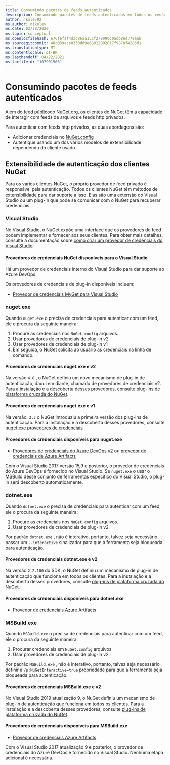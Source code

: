 ```yaml
---
title: Consumindo pacotes de feeds autenticados
description: Consumindo pacotes de feeds autenticados em todos os cenários de cliente NuGet
author: nkolev92
ms.author: nikolev
ms.date: 02/28/2020
ms.topic: conceptual
ms.openlocfilehash: e76fefaf4d3c86aa15cf279090c0adb8ed779aab
ms.sourcegitcommit: 40c039ace0330dd9e68922882017f9878f4283d1
ms.translationtype: MT
ms.contentlocale: pt-BR
ms.lasthandoff: 04/22/2021
ms.locfileid: "107901506"
---
```

# <a name="consuming-packages-from-authenticated-feeds"></a>Consumindo pacotes de feeds autenticados

Além do [feed público](https://api.nuget.org/v3/index.json)do NuGet.org, os clientes do NuGet têm a capacidade de interagir com feeds de arquivos e feeds http privados.


Para autenticar com feeds http privados, as duas abordagens são:

* Adicionar credenciais no [NuGet.config](../reference/nuget-config-file.md#packagesourcecredentials)
* Autentique usando um dos vários modelos de extensibilidade dependendo do cliente usado.

## <a name="nuget-clients-authentication-extensibility"></a>Extensibilidade de autenticação dos clientes NuGet

Para os vários clientes NuGet, o próprio provedor de feed privado é responsável pela autenticação.
Todos os clientes NuGet têm métodos de extensibilidade para dar suporte a isso. Elas são uma extensão do Visual Studio ou um plug-in que pode se comunicar com o NuGet para recuperar credenciais.

### <a name="visual-studio"></a>Visual Studio

No Visual Studio, o NuGet expõe uma interface que os provedores de feed podem implementar e fornecer aos seus clientes. Para obter mais detalhes, consulte a documentação sobre [como criar um provedor de credenciais do Visual Studio](../reference/extensibility/NuGet-Credential-Providers-for-Visual-Studio.md).

#### <a name="available-nuget-credential-providers-for-visual-studio"></a>Provedores de credenciais NuGet disponíveis para o Visual Studio

Há um provedor de credenciais interno do Visual Studio para dar suporte ao Azure DevOps.


Os provedores de credenciais de plug-in disponíveis incluem:

* [Provedor de credenciais MyGet para Visual Studio](http://docs.myget.org/docs/reference/credential-provider-for-visual-studio)

### <a name="nugetexe"></a>nuget.exe

Quando `nuget.exe` o precisa de credenciais para autenticar com um feed, ele o procura da seguinte maneira:

1. Procure as credenciais nos `NuGet.config` arquivos.
1. Usar provedores de credenciais de plug-in v2
1. Usar provedores de credenciais de plug-in v1
1. Em seguida, o NuGet solicita ao usuário as credenciais na linha de comando.

#### <a name="nugetexe-and-v2-credential-providers"></a>Provedores de credenciais nuget.exe e v2

Na versão `4.8` , o NuGet definiu um novo mecanismo de plug-in de autenticação, daqui em diante, chamado de provedores de credenciais v2.
Para a instalação e a descoberta desses provedores, consulte [plug-ins de plataforma cruzada do NuGet](../reference/extensibility/NuGet-Cross-Platform-Plugins.md#plugin-installation-and-discovery).

#### <a name="nugetexe-and-v1-credential-providers"></a>Provedores de credenciais nuget.exe e v1

Na versão, `3.3` o NuGet introduziu a primeira versão dos plug-ins de autenticação.
Para a instalação e a descoberta desses provedores, consulte [nuget.exe provedores de credenciais](../reference/extensibility/nuget-exe-Credential-Providers.md#nugetexe-credential-provider-discovery)

#### <a name="available-credential-providers-for-nugetexe"></a>Provedores de credenciais disponíveis para nuget.exe

* [Provedores de credenciais do Azure DevOps v2](/azure/devops/artifacts/nuget/nuget-exe#add-a-feed-to-nuget-482-or-later) ou [provedor de credenciais de Azure Artifacts](https://github.com/microsoft/artifacts-credprovider)

Com o Visual Studio 2017 versão 15,9 e posterior, o provedor de credenciais do Azure DevOps é fornecido no Visual Studio.
Se `nuget.exe` o usar o MSBuild desse conjunto de ferramentas específico do Visual Studio, o plug-in será descoberto automaticamente.

### <a name="dotnetexe"></a>dotnet.exe

Quando `dotnet.exe` o precisa de credenciais para autenticar com um feed, ele o procura da seguinte maneira:

1. Procure as credenciais nos `NuGet.config` arquivos.
1. Usar provedores de credenciais de plug-in v2

Por padrão `dotnet.exe` , não é interativo, portanto, talvez seja necessário passar um `--interactive` sinalizador para que a ferramenta seja bloqueada para autenticação.

#### <a name="dotnetexe-and-v2-credential-providers"></a>Provedores de credenciais dotnet.exe e v2

Na versão `2.2.100` do SDK, o NuGet definiu um mecanismo de plug-in de autenticação que funciona em todos os clientes.
Para a instalação e a descoberta desses provedores, consulte [plug-ins de plataforma cruzada do NuGet](../reference/extensibility/NuGet-Cross-Platform-Plugins.md#plugin-installation-and-discovery).

#### <a name="available-credential-providers-for-dotnetexe"></a>Provedores de credenciais disponíveis para dotnet.exe

* [Provedor de credenciais Azure Artifacts](https://github.com/microsoft/artifacts-credprovider)

### <a name="msbuildexe"></a>MSBuild.exe

Quando `MSBuild.exe` o precisa de credenciais para autenticar com um feed, ele o procura da seguinte maneira:

1. Procurar credenciais em `NuGet.config` arquivos
1. Usar provedores de credenciais de plug-in v2

Por padrão `MSBuild.exe` , não é interativo, portanto, talvez seja necessário definir a `/p:NuGetInteractive=true` propriedade para que a ferramenta seja bloqueada para autenticação.

#### <a name="msbuildexe-and-v2-credential-providers"></a>Provedores de credenciais MSBuild.exe e v2

No Visual Studio 2019 atualização 9, o NuGet definiu um mecanismo de plug-in de autenticação que funciona em todos os clientes.
Para a instalação e a descoberta desses provedores, consulte [plug-ins de plataforma cruzada do NuGet](../reference/extensibility/NuGet-Cross-Platform-Plugins.md#plugin-installation-and-discovery).

#### <a name="available-credential-providers-for-msbuildexe"></a>Provedores de credenciais disponíveis para MSBuild.exe

* [Provedor de credenciais Azure Artifacts](https://github.com/microsoft/artifacts-credprovider)

Com o Visual Studio 2017 atualização 9 e posterior, o provedor de credenciais do Azure DevOps é fornecido no Visual Studio. Nenhuma etapa adicional é necessária.
